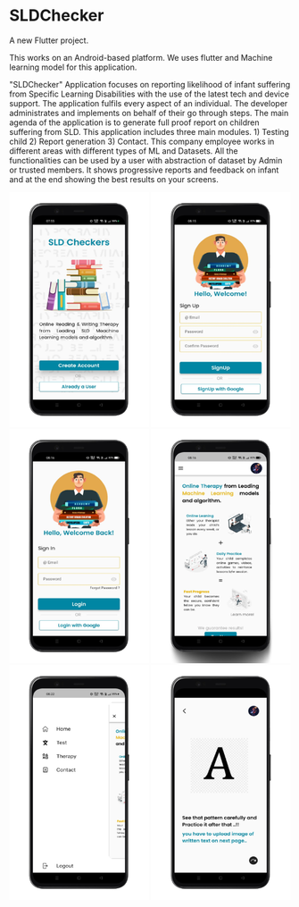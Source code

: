 # SLDChecker

A new Flutter project.

This works on an Android-based platform. We uses flutter and Machine learning model for this application.

"SLDChecker" Application focuses on reporting likelihood of infant suffering from Specific Learning Disabilities with the use of the latest tech and device support. The application fulfils every aspect of an individual. The developer administrates and implements on behalf of their go through steps. The main agenda of the application is to generate full proof report on children suffering from SLD.  This application includes three main modules. 1) Testing child 2) Report generation 3) Contact. This company employee works in different areas with different types of ML and Datasets. All the functionalities can be used by a user with abstraction of dataset by Admin or trusted members. It shows progressive reports and feedback on infant and at the end showing the best results on your screens.

<p float="left">
<img src="https://github.com/RiyaShah08/SLDChecker/blob/main/src/WhatsApp_Image_2022-11-15_at_08.32.21-removebg-preview.png" width="250dp">
<img src="https://github.com/RiyaShah08/SLDChecker/blob/main/src/WhatsApp_Image_2022-11-15_at_08.32.18-removebg-preview.png" width="250dp">
<img src="https://github.com/RiyaShah08/SLDChecker/blob/main/src/WhatsApp_Image_2022-11-15_at_08.32.19-removebg-preview.png" width="250dp">
<img src="https://github.com/RiyaShah08/SLDChecker/blob/main/src/WhatsApp_Image_2022-11-15_at_08.32.18__1_-removebg-preview.png" width="250dp">
<img src="https://github.com/RiyaShah08/SLDChecker/blob/main/src/WhatsApp_Image_2022-11-15_at_08.32.17__1_-removebg-preview.png" width="250dp">
<img src="https://github.com/RiyaShah08/SLDChecker/blob/main/src/WhatsApp_Image_2022-11-15_at_08.32.17__2_-removebg-preview.png" width="250dp">
</p>
